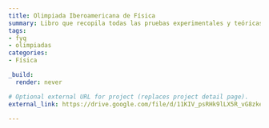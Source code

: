 ```yaml
---
title: Olimpiada Iberoamericana de Física
summary: Libro que recopila todas las pruebas experimentales y teóricas de las 28 ediciones de la OIbF.
tags:
- fyq
- olimpiadas
categories:
- Física

_build:
  render: never

# Optional external URL for project (replaces project detail page).
external_link: https://drive.google.com/file/d/11KIV_psRHk9lLX5R_vG8zkehfwKIKg8Q/view

---
```

